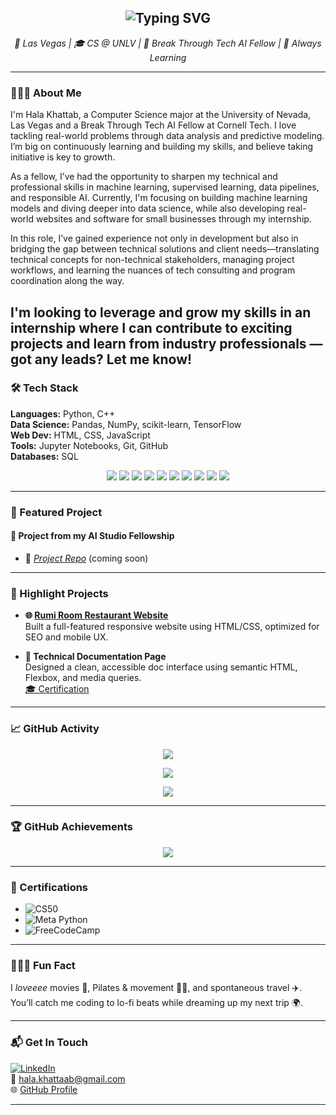 <!-- Typing Header Animation -->
<h2 align="center">
  <img src="https://readme-typing-svg.demolab.com?font=Fira+Code&pause=1000&center=true&vCenter=true&width=435&lines=Hi+there%2C+I'm+Hala+Khattab!;AI%2FML+Fellow+%7C+Web+Dev+Intern+%7C+CS+Student" alt="Typing SVG" />
</h2>

<p align="center">
  <em>📍 Las Vegas | 🎓 CS @ UNLV | 🤖 Break Through Tech AI Fellow | 🌱 Always Learning</em>
</p>

---

### 👩🏽‍💻 About Me

I'm Hala Khattab, a Computer Science major at the University of Nevada, Las Vegas and a Break Through Tech AI Fellow at Cornell Tech. I love tackling real-world problems through data analysis and predictive modeling. I’m big on continuously learning and building my skills, and believe taking initiative is key to growth.

As a fellow, I’ve had the opportunity to sharpen my technical and professional skills in machine learning, supervised learning, data pipelines, and responsible AI. Currently, I'm focusing on building machine learning models and diving deeper into data science, while also developing real-world websites and software for small businesses through my internship.

In this role, I’ve gained experience not only in development but also in bridging the gap between technical solutions and client needs—translating technical concepts for non-technical stakeholders, managing project workflows, and learning the nuances of tech consulting and program coordination along the way.

I'm looking to leverage and grow my skills in an internship where I can contribute to exciting projects and learn from industry professionals — got any leads? Let me know!
---

### 🛠️ Tech Stack

**Languages:** Python, C++ <br>
**Data Science:** Pandas, NumPy, scikit-learn, TensorFlow <br>
**Web Dev:** HTML, CSS, JavaScript <br>
**Tools:** Jupyter Notebooks, Git, GitHub <br>
**Databases:** SQL

<p align="center">
  <img src="https://img.shields.io/badge/Python-3776AB?style=flat&logo=python&logoColor=white"/>
  <img src="https://img.shields.io/badge/C++-00599C?style=flat&logo=c%2B%2B&logoColor=white"/>
  <img src="https://img.shields.io/badge/HTML5-E34F26?style=flat&logo=html5&logoColor=white"/>
  <img src="https://img.shields.io/badge/CSS3-1572B6?style=flat&logo=css3&logoColor=white"/>
  <img src="https://img.shields.io/badge/JavaScript-F7DF1E?style=flat&logo=javascript&logoColor=black"/>
  <img src="https://img.shields.io/badge/SQL-003B57?style=flat&logo=mysql&logoColor=white"/>
  <img src="https://img.shields.io/badge/scikit--learn-F7931E?style=flat&logo=scikit-learn&logoColor=white"/>
  <img src="https://img.shields.io/badge/Pandas-150458?style=flat&logo=pandas&logoColor=white"/>
  <img src="https://img.shields.io/badge/Numpy-013243?style=flat&logo=numpy&logoColor=white"/>
  <img src="https://img.shields.io/badge/Jupyter-F37626?style=flat&logo=jupyter&logoColor=white"/>
</p>

---

### 🚀 Featured Project

#### 🎯 **Project from my AI Studio Fellowship**

- 📌 *[Project Repo](#)* (coming soon)

---

### 💼 Highlight Projects

- **🌐 [Rumi Room Restaurant Website](https://rumiroomvegas.com)**  
  Built a full-featured responsive website using HTML/CSS, optimized for SEO and mobile UX.

- **📖 Technical Documentation Page**  
  Designed a clean, accessible doc interface using semantic HTML, Flexbox, and media queries.  
  [🎓 Certification](https://www.freecodecamp.org/certification/fccf62ba8fc-47bb-4b7d-b458-9d22d188a3ca/responsive-web-design)

---

### 📈 GitHub Activity

<p align="center">
  <img src="https://github-readme-streak-stats.herokuapp.com/?user=halakhattab&theme=default" />
</p>

<p align="center">
  <img src="https://github-readme-stats.vercel.app/api?username=halakhattab&show_icons=true&theme=default" />
</p>

<p align="center">
  <img src="https://github-readme-stats.vercel.app/api/top-langs/?username=halakhattab&layout=compact&theme=default" />
</p>

---

### 🏆 GitHub Achievements

<p align="center">
  <img src="https://github-profile-trophy.vercel.app/?username=halakhattab&theme=flat&no-frame=true&column=4&rank=AA,AAA,SSS,SS,S,B" />
</p>

---

### 📜 Certifications

- ![CS50](https://img.shields.io/badge/CS50%20Harvard-282C34?style=flat&logo=edX&logoColor=white)
- ![Meta Python](https://img.shields.io/badge/Meta%20Python-2F4F4F?style=flat&logo=python&logoColor=white)
- ![FreeCodeCamp](https://img.shields.io/badge/Responsive%20Web%20Design-0A0A23?style=flat&logo=freecodecamp&logoColor=white)

---

### 🧘🏽‍♀️ Fun Fact

I *loveeee* movies 🍿, Pilates & movement 💪🏽, and spontaneous travel ✈️. You’ll catch me coding to lo-fi beats while dreaming up my next trip 🌍.

---

### 📬 Get In Touch

[![LinkedIn](https://img.shields.io/badge/-LinkedIn-0A66C2?logo=linkedin&logoColor=white)](https://www.linkedin.com/in/hala-khattab-8b28442b6)  
📧 hala.khattaab@gmail.com  
🌐 [GitHub Profile](https://github.com/halakhattab)

---
